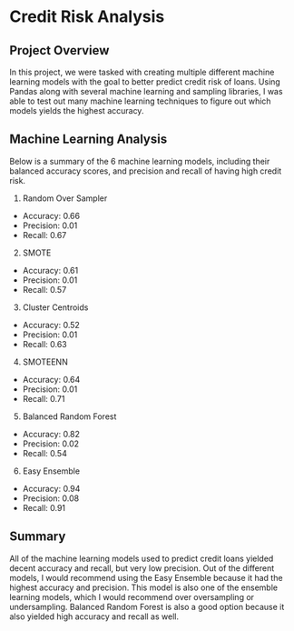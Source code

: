 # Credit Risk Analysis

## Project Overview
In this project, we were tasked with creating multiple different machine learning models with the goal to better predict credit risk of loans. Using Pandas along with several machine learning and sampling libraries, I was able to test out many machine learning techniques to figure out which models yields the highest accuracy. 

## Machine Learning Analysis
Below is a summary of the 6 machine learning models, including their balanced accuracy scores, and precision and recall of having high credit risk.
1. Random Over Sampler
- Accuracy: 0.66
- Precision: 0.01
- Recall: 0.67

2. SMOTE 
- Accuracy: 0.61
- Precision: 0.01
- Recall: 0.57

3. Cluster Centroids
- Accuracy: 0.52
- Precision: 0.01
- Recall: 0.63

4. SMOTEENN
- Accuracy: 0.64
- Precision: 0.01
- Recall: 0.71

5. Balanced Random Forest
- Accuracy: 0.82
- Precision: 0.02
- Recall: 0.54

6. Easy Ensemble
- Accuracy: 0.94
- Precision: 0.08
- Recall: 0.91

## Summary
All of the machine learning models used to predict credit loans yielded decent accuracy and recall, but very low precision. Out of the different models, I would recommend using the Easy Ensemble because it had the highest accuracy and precision. This model is also one of the ensemble learning models, which I would recommend over oversampling or undersampling. Balanced Random Forest is also a good option because it also yielded high accuracy and recall as well.
